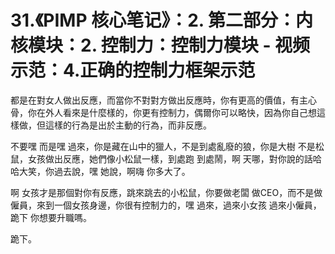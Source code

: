 # 31.《PIMP 核心笔记》：2. 第二部分：内核模块：2. 控制力：控制力模块 - 视频示范：4.正确的控制力框架示范

都是在對女人做出反應，而當你不對對方做出反應時，你有更高的價值，有主心骨，你在外人看來是什麼樣的，你更有控制力，偶爾你可以略快，因為你自己想這樣做，但這樣的行為是出於主動的行為，而非反應。

不要嘿 而是嘿 過來，你是藏在山中的獵人，不是到處亂廢的狼，你是大樹 不是松鼠，女孩做出反應，她們像小松鼠一樣，到處跑 到處鬧，啊 天哪，對你說的話哈哈大笑，你過去說，嘿 她說，啊嗨 你多大了。

啊 女孩才是那個對你有反應，跳來跳去的小松鼠，你要做老闆 做CEO，而不是做僱員，來到一個女孩身邊，你很有控制力的，嘿 過來，過來小女孩 過來小僱員，跪下 你想要升職嗎。

跪下。